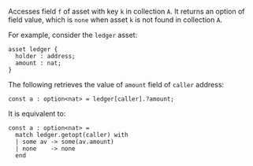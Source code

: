 Accesses field `f` of asset with key `k` in collection `A`. It returns an option of field value, which is `none` when asset `k` is not found in collection `A`.

For example, consider the `ledger` asset:
```archetype
asset ledger {
  holder : address;
  amount : nat;
}
```

The following retrieves the value of `amount` field of `caller` address:
```archetype
const a : option<nat> = ledger[caller].?amount;
```

It is equivalent to:
```archetype
const a : option<nat> =
  match ledger.getopt(caller) with
  | some av -> some(av.amount)
  | none    -> none
  end
```